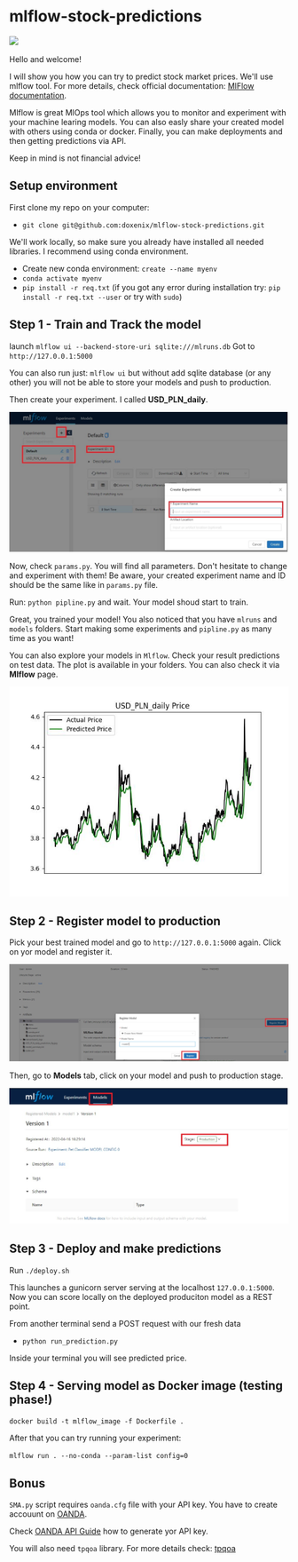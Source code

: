 # mlflow-stock-predictions
<img src="https://www.mlflow.org/docs/latest/_static/MLflow-logo-final-black.png" width="200">

Hello and welcome!

I will show you how you can try to predict stock market prices. We'll use mlflow tool. For more details, check official documentation: [MlFlow documentation](https://mlflow.org/docs/latest/index.html).

Mlflow is great MlOps tool which allows you to monitor and experiment with your machine learing models. You can also easly share your created model with others using conda or docker. Finally, you can make deployments and then getting predictions via API.

Keep in mind is not financial advice!

Setup environment
----------------------------------
First clone my repo on your computer:
* `git clone git@github.com:doxenix/mlflow-stock-predictions.git`

We'll work locally, so make sure you already have installed all needed libraries. I recommend using conda environment.
* Create new conda environment: `create --name myenv`
* `conda activate myenv`
* `pip install -r req.txt` (if you got any error during installation try: `pip install -r req.txt --user` or try with `sudo`)

Step 1 - Train and Track the model
-------------------

launch `mlflow ui --backend-store-uri sqlite:///mlruns.db`
Got to `http://127.0.0.1:5000`

You can also run just: `mlflow ui` but without add sqlite database (or any other) you will not be able to store your models and push to production.

Then create your experiment. I called **USD_PLN_daily**. 

<img src="https://github.com/doxenix/mlflow-stock-predictions/blob/main/readme_screens/create_experiment.jpg">

Now, check `params.py`. You will find all parameters. Don't hesitate to change and experiment with them! Be aware, your created experiment name and ID should be the same like in `params.py` file.

Run: `python pipline.py` and wait. Your model shoud start to train. 

Great, you trained your model! You also noticed that you have `mlruns` and `models` folders. Start making some experiments and `pipline.py` as many time as you want!

You can also explore your models in `Mlflow`. Check your result predictions on test data. The plot is available in your folders. You can also check it via **Mlflow** page.

<img src="https://github.com/doxenix/mlflow-stock-predictions/blob/main/readme_screens/USD_PLN_daily_prediction_fig.jpg">

Step 2 - Register model to production
-------------------

Pick your best trained model and go to `http://127.0.0.1:5000` again. Click on yor model and register it.

<img src="https://github.com/doxenix/mlflow-stock-predictions/blob/main/readme_screens/register_model.jpg">

Then, go to **Models** tab, click on your model and push to production stage.

<img src="https://github.com/doxenix/mlflow-stock-predictions/blob/main/readme_screens/push_to_production.jpg">

Step 3 - Deploy and make predictions
-------------------

Run `./deploy.sh`

This launches a gunicorn server serving at the localhost `127.0.0.1:5000`. Now you can score locally
on the deployed produciton model as a REST point.
 
From another terminal send a POST request with our fresh data
  * ```python run_prediction.py```

Inside your terminal you will see predicted price.

Step 4 - Serving model as Docker image (testing phase!)
-------------------

`docker build -t mlflow_image -f Dockerfile .`

After that you can try running your experiment:

`mlflow run . --no-conda --param-list config=0`

Bonus
-------------------

`SMA.py` script requires `oanda.cfg` file with your API key. You have to create accouunt on [OANDA](https://www.oanda.com/eu-en/).

Check [OANDA API Guide](https://developer.oanda.com/rest-live-v20/introduction/) how to generate yor API key.

You will also need `tpqoa` library. For more details check: [tpqoa](https://github.com/yhilpisch/tpqoa)
